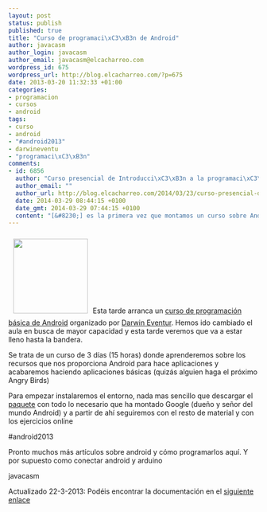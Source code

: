 ```yaml
--- 
layout: post
status: publish
published: true
title: "Curso de programaci\xC3\xB3n de Android"
author: javacasm
author_login: javacasm
author_email: javacasm@elcacharreo.com
wordpress_id: 675
wordpress_url: http://blog.elcacharreo.com/?p=675
date: 2013-03-20 11:32:33 +01:00
categories: 
- programacion
- cursos
- android
tags: 
- curso
- android
- "#android2013"
- darwineventu
- "programaci\xC3\xB3n"
comments: 
- id: 6856
  author: "Curso presencial de Introducci\xC3\xB3n a la programaci\xC3\xB3n en Android &laquo; El Cacharreo.com"
  author_email: ""
  author_url: http://blog.elcacharreo.com/2014/03/23/curso-presencial-de-introduccion-a-la-programacion-en-android/
  date: 2014-03-29 08:44:15 +0100
  date_gmt: 2014-03-29 07:44:15 +0100
  content: "[&#8230;] es la primera vez que montamos un curso sobre Android. Ya el a\xC3\xB1o pasado lo hicimos con muy buena [&#8230;]"
---
```

<a href="http://2.bp.blogspot.com/--Kb4uYnO4Mo/URg6i7c-qrI/AAAAAAAAAZQ/OsFdbLHQH-Y/s1600/cartel_android_web.jpg" target="_blank"><img class="alignleft" style="margin: 10px;" title="Curso de Android básico" src="http://2.bp.blogspot.com/--Kb4uYnO4Mo/URg6i7c-qrI/AAAAAAAAAZQ/OsFdbLHQH-Y/s1600/cartel_android_web.jpg" alt="" width="150" /></a>Esta tarde arranca un <a href="http://www.darwineventur.com/2013/02/android-para-principiantes-programacion.html" target="_blank">curso de programación básica de Android</a> organizado por <a href="http://www.darwineventur.com" target="_blank">Darwin Eventur</a>. Hemos ido cambiado el aula en busca de mayor capacidad y esta tarde veremos que va a estar lleno hasta la bandera.

Se trata de un curso de 3 días (15 horas) donde aprenderemos sobre los recursos que nos proporciona Android para hace aplicaciones y acabaremos haciendo aplicaciones básicas (quizás alguien haga el próximo Angry Birds)

Para empezar instalaremos el entorno, nada mas sencillo que descargar el <a href="http://developer.android.com/sdk/index.html" target="_blank">paquete</a> con todo lo necesario que ha montado Google (dueño y señor del mundo Android) y a partir de ahí seguiremos con el resto de material y con los ejercicios online

#android2013

Pronto muchos más artículos sobre android y cómo programarlos aquí. Y por supuesto como conectar android y arduino

javacasm

Actualizado 22-3-2013: Podéis encontrar la documentación en el <a href="https://www.dropbox.com/sh/hrnw6nsk8c647rb/Npzk29LZkb">siguiente enlace</a>

&nbsp;
